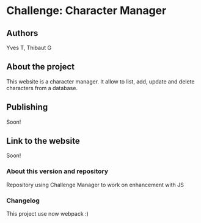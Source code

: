 # Challenge: Character Manager  
## Authors  
Yves T, Thibaut G  
## About the project  
This website is a character manager. It allow to list, add, update and delete characters from a database.  
## Publishing  
Soon!  
## Link to the website  
Soon!  
### About this version and repository  
Repository using Challenge Manager to work on enhancement with JS  
### Changelog  
This project use now webpack :)